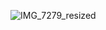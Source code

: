 ![IMG_7279_resized](https://github.com/user-attachments/assets/34e82128-a46d-4f3d-90c8-b4c2892173c9)
